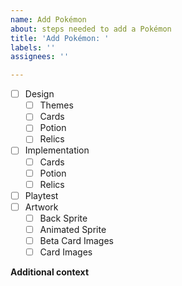 ```yaml
---
name: Add Pokémon
about: steps needed to add a Pokémon
title: 'Add Pokémon: '
labels: ''
assignees: ''

---
```


- [ ] Design
    - [ ] Themes
    - [ ] Cards
    - [ ] Potion
    - [ ] Relics 
- [ ] Implementation 
    - [ ] Cards
    - [ ] Potion
    - [ ] Relics 
- [ ] Playtest 
- [ ] Artwork
    - [ ] Back Sprite
    - [ ] Animated Sprite
    - [ ] Beta Card Images
    - [ ] Card Images

**Additional context**
